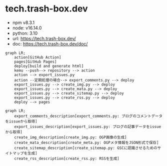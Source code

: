 # tech.trash-box.dev

- npm v8.3.1
- node: v16.14.0
- python: 3.10
- url: https://tech.trash-box.dev/
- doc: https://tech.trash-box.dev/doc/

```mermaid
graph LR;
	action[GitHub Action]
	pages[GitHub Pages]
	deploy[build and generate html]
	kemu --push--> repository --> action
	action --> export_issues.py
	action --定期処理の場合--> export_comments.py --> deploy
	export_issues.py --> create_img.py --> deploy
	export_issues.py --> create_mata.py --> deploy
	export_issues.py --> create_sitemap.py --> deploy
	export_issues.py --> create_rss.py --> deploy
	deploy --> pages
```

```mermaid
graph LR;
	export_comments_description[export_comments.py: ブログのコメントデータをissueから取得]
	export_issues_description[export_issues.py: ブログの記事データをissueから取得]
	create_img_description[create_img.py: OGP画像の生成]
	create_mata_description[create_meta.py: OGPメタ情報をJSON形式で保存]
	create_sitemap_description[create_sitemap.py: GSCに認識させるためのサイトマップを生成]
	create_rss_description[create_rss.py: RSSを生成]
```
